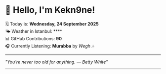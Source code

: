 # 👋 Hello, I'm Kekn9ne!

🗓️ Today is: **Wednesday, 24 September 2025**  
🌤️ Weather in Istanbul: ****  
📊 GitHub Contributions: **90**  
🎧 Currently Listening: **Murabba** by *Wegh* 🎶

---

_"You're never too old for anything. — *Betty White*"_

---
